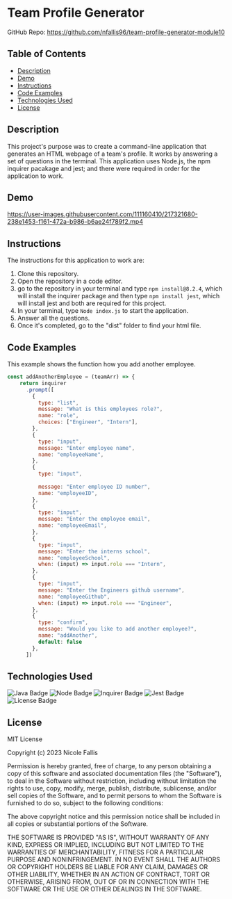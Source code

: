 # Team Profile Generator

GitHub Repo: https://github.com/nfallis96/team-profile-generator-module10

## Table of Contents
* [Description](#description)
* [Demo](#demo)
* [Instructions](#instructions)
* [Code Examples](#code-examples)
* [Technologies Used](#technologies-used)
* [License](#license)





## Description

This project's purpose was to create a command-line application that generates an HTML webpage of a team's profile. It works by answering a set of questions in the terminal. This application uses Node.js, the npm inquirer pacakage and jest; and there were required in order for the application to work.


## Demo

https://user-images.githubusercontent.com/111160410/217321680-238e1453-f161-472a-b986-b6ae24f789f2.mp4




## Instructions

The instructions for this application to work are:
1. Clone this repository.
2. Open the repository in a code editor.  
3. go to the repository in your terminal and type ```npm install@8.2.4```, which will install the inquirer package and then type ```npm install jest```, which will install jest and both are required for this project.
4. In your terminal, type ```Node index.js``` to start the application.
5. Answer all the questions.
6. Once it's completed, go to the "dist" folder to find your html file.


## Code Examples

This example shows the function how you add another employee. 

```js
const addAnotherEmployee = (teamArr) => {
    return inquirer
      .prompt([
        {
          type: "list",
          message: "What is this employees role?",
          name: "role",
          choices: ["Engineer", "Intern"],
        },
        {
          type: "input",
          message: "Enter employee name",
          name: "employeeName",
        },
        {
          type: "input",
  
          message: "Enter employee ID number",
          name: "employeeID",
        },
        {
          type: "input",
          message: "Enter the employee email",
          name: "employeeEmail",
        },
        {
          type: "input",
          message: "Enter the interns school",
          name: "employeeSchool",
          when: (input) => input.role === "Intern",
        },
        {
          type: "input",
          message: "Enter the Engineers github username",
          name: "employeeGithub",
          when: (input) => input.role === "Engineer",
        },
        {
          type: "confirm",
          message: "Would you like to add another employee?",
          name: "addAnother",
          default: false
        },
      ])
```


## Technologies Used

![Java Badge](https://img.shields.io/badge/Language-JavaScript-blue)
![Node Badge](https://img.shields.io/badge/Environment-Node.js-yellow)
![Inquirer Badge](https://img.shields.io/badge/NPM-Inquirer-orange)
![Jest Badge](https://img.shields.io/badge/Test-Jest-green)
![License Badge](https://img.shields.io/badge/License-MIT-pink)


## License

MIT License

Copyright (c) 2023 Nicole Fallis 

Permission is hereby granted, free of charge, to any person obtaining a copy of this software and associated documentation files (the "Software"), to deal in the Software without restriction, including without limitation the rights to use, copy, modify, merge, publish, distribute, sublicense, and/or sell copies of the Software, and to permit persons to whom the Software is furnished to do so, subject to the following conditions:

The above copyright notice and this permission notice shall be included in all copies or substantial portions of the Software.

THE SOFTWARE IS PROVIDED "AS IS", WITHOUT WARRANTY OF ANY KIND, EXPRESS OR IMPLIED, INCLUDING BUT NOT LIMITED TO THE WARRANTIES OF MERCHANTABILITY, FITNESS FOR A PARTICULAR PURPOSE AND NONINFRINGEMENT. IN NO EVENT SHALL THE AUTHORS OR COPYRIGHT HOLDERS BE LIABLE FOR ANY CLAIM, DAMAGES OR OTHER LIABILITY, WHETHER IN AN ACTION OF CONTRACT, TORT OR OTHERWISE, ARISING FROM, OUT OF OR IN CONNECTION WITH THE SOFTWARE OR THE USE OR OTHER DEALINGS IN THE SOFTWARE.

